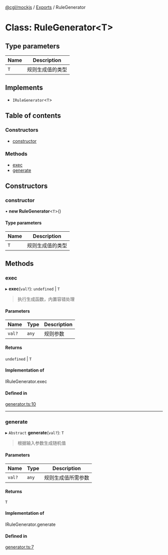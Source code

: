 [@cgl/mockjs](../README.md) / [Exports](../modules.md) / RuleGenerator

# Class: RuleGenerator<T\>

## Type parameters

| Name | Description |
| :------ | -- |
| `T` | 规则生成值的类型 |

## Implements

- `IRuleGenerator`<`T`\>

## Table of contents

### Constructors

- [constructor](RuleGenerator.md#constructor)

### Methods

- [exec](RuleGenerator.md#exec)
- [generate](RuleGenerator.md#generate)

## Constructors

### constructor

• **new RuleGenerator**<`T`\>()

#### Type parameters

| Name | Description |
| :------ | -- |
| `T` | 规则生成值的类型 |

## Methods

### exec

▸ **exec**(`val?`): `undefined` \| `T`

> 执行生成函数，内置容错处理

#### Parameters

| Name | Type | Description |
| :------ | :------ | -- |
| `val?` | `any` | 规则参数 |

#### Returns

`undefined` \| `T`

#### Implementation of

IRuleGenerator.exec

#### Defined in

[generator.ts:10](https://github.com/turnvoid/mock_js/blob/cb2f87d/packages/cgl/src/core/rules/generator.ts#L10)

___

### generate

▸ `Abstract` **generate**(`val?`): `T`
> 根据输入参数生成随机值

#### Parameters

| Name | Type | Description |
| :------ | :------ | -- |
| `val?` | `any` | 规则生成值所需参数 |

#### Returns

`T`

#### Implementation of

IRuleGenerator.generate

#### Defined in

[generator.ts:7](https://github.com/turnvoid/mock_js/blob/cb2f87d/packages/cgl/src/core/rules/generator.ts#L7)

